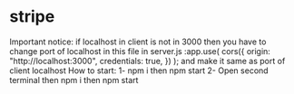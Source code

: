 # stripe

Important notice: if localhost in client is not in 3000 then you have to change port of localhost in this file in server.js :app.use(
cors({
origin: "http://localhost:3000",
credentials: true,
})
);
and make it same as port of client localhost
How to start:
1- npm i then npm start
2- Open second terminal then npm i then npm start
